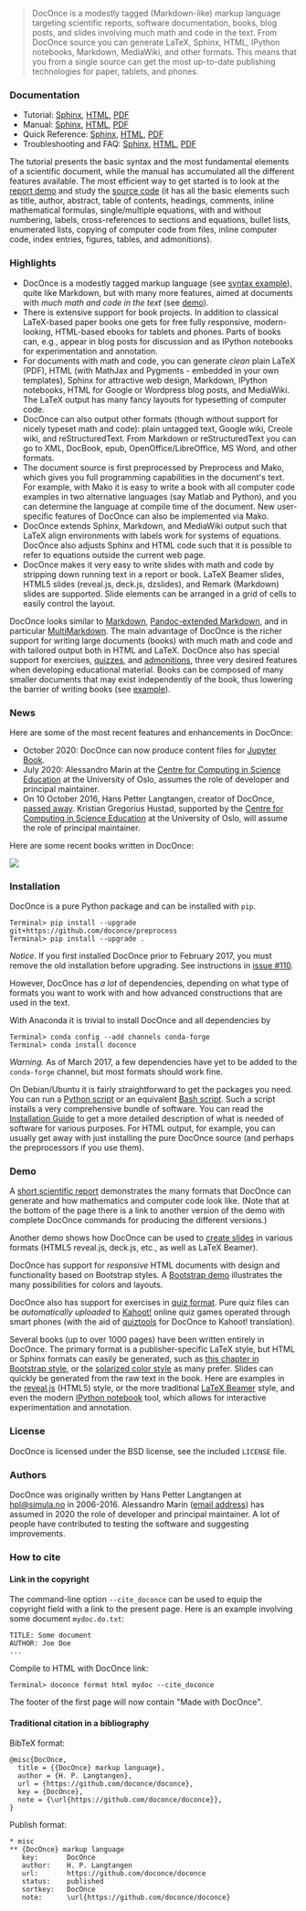 > DocOnce is a modestly tagged (Markdown-like) markup language targeting scientific reports, software documentation, books, blog posts, and slides involving much math and code in the text. From DocOnce source you can generate LaTeX, Sphinx, HTML, IPython notebooks, Markdown, MediaWiki, and other formats. This means that you from a single source can get the most up-to-date publishing technologies for paper, tablets, and phones.


### Documentation

 * Tutorial: [Sphinx](http://doconce.github.io/doconce/doc/pub/tutorial/html/index.html),
   [HTML](http://doconce.github.io/doconce/doc/pub/tutorial/tutorial.html),
   [PDF](http://doconce.github.io/doconce/doc/pub/tutorial/tutorial.pdf)
 * Manual: [Sphinx](http://doconce.github.io/doconce/doc/pub/manual/html/index.html),
   [HTML](http://doconce.github.io/doconce/doc/pub/manual/manual.html),
   [PDF](http://doconce.github.io/doconce/doc/pub/manual/manual.pdf)
 * Quick Reference: [Sphinx](http://doconce.github.io/doconce/doc/pub/quickref/html/index.html),
   [HTML](http://doconce.github.io/doconce/doc/pub/quickref/quickref.html),
   [PDF](http://doconce.github.io/doconce/doc/pub/quickref/quickref.pdf)
 * Troubleshooting and FAQ: [Sphinx](http://doconce.github.io/doconce/doc/pub/trouble/html/index.html),
   [HTML](http://doconce.github.io/doconce/doc/pub/trouble/trouble.html),
   [PDF](http://doconce.github.io/doconce/doc/pub/trouble/trouble.pdf)

The tutorial presents the basic syntax and the most fundamental
elements of a scientific document, while the manual has accumulated
all the different features available. The most efficient way to get
started is to look at the [report demo](http://doconce.github.io/teamods/writing_reports/index.html) and study
the [source code](http://doconce.github.io/teamods/writing_reports/_static/report.do.txt.html)
(it has all the basic elements such as title, author, abstract, table
of contents, headings, comments, inline mathematical formulas,
single/multiple equations, with and without numbering, labels,
cross-references to sections and equations, bullet lists, enumerated
lists, copying of computer code from files, inline computer code,
index entries, figures, tables, and admonitions).


### Highlights


 * DocOnce is a modestly tagged markup language (see [syntax example](http://doconce.github.io/teamods/writing_reports/_static/report.do.txt.html)), quite like Markdown, but with many more features, aimed at documents with
   *much math and code in the text* (see [demo](http://doconce.github.io/teamods/writing_reports/index.html)).
 * There is extensive support for book projects. In addition to classical LaTeX-based paper books one gets for free fully responsive, modern-looking, HTML-based ebooks for tablets and phones. Parts of books can, e.g., appear in blog posts for discussion and as IPython notebooks for experimentation and annotation.
 * For documents with math and code, you can generate *clean* plain LaTeX (PDF), HTML (with MathJax and Pygments - embedded in your own templates), Sphinx for attractive web design, Markdown, IPython notebooks, HTML for Google or Wordpress blog posts, and MediaWiki. The LaTeX output has many fancy layouts for typesetting of computer code.
 * DocOnce can also output other formats (though without support for nicely typeset math and code): plain untagged text, Google wiki, Creole wiki, and reStructuredText. From Markdown or reStructuredText you can go to XML, DocBook, epub, OpenOffice/LibreOffice, MS Word, and other formats.
 * The document source is first preprocessed by Preprocess and Mako, which gives you full programming capabilities in the document's text. For example, with Mako it is easy to write a book with all computer code examples in two alternative languages (say Matlab and Python), and you can determine the language at compile time of the document. New user-specific features of DocOnce can also be implemented via Mako.
 * DocOnce extends Sphinx, Markdown, and MediaWiki output such that LaTeX align environments with labels work for systems of equations. DocOnce also adjusts Sphinx and HTML code such that it is possible to refer to equations outside the current web page.
 * DocOnce makes it very easy to write slides with math and code by stripping down running text in a report or book. LaTeX Beamer slides, HTML5 slides (reveal.js, deck.js, dzslides), and Remark (Markdown) slides are supported. Slide elements can be arranged in a grid of cells to easily control the layout.

DocOnce looks similar to [Markdown](http://daringfireball.net/projects/markdown/), [Pandoc-extended
Markdown](http://johnmacfarlane.net/pandoc/), and in particular
[MultiMarkdown](http://fletcherpenney.net/multimarkdown/).  The main
advantage of DocOnce is the richer support for writing large documents
(books) with much math and code and with
tailored output both in HTML and
LaTeX. DocOnce also has special support for exercises, [quizzes](http://doconce.github.io/doconce/doc/pub/quiz/quiz.html), and [admonitions](http://doconce.github.io/doconce/doc/pub/manual/._manual017.html#___sec55),
three very desired features when developing educational material.
Books can be composed of many smaller documents that may exist
independently of the book, thus lowering the barrier of writing books
(see [example](https://github.com/hplgit/setup4book-doconce)).



### News

Here are some of the most recent features and enhancements in DocOnce:
 * October 2020: DocOnce can now produce content files for [Jupyter Book](https://jupyterbook.org/intro.html). 
 * July 2020: Alessandro Marin at the [Centre for Computing in Science Education](http://www.mn.uio.no/ccse/english/) at the University of Oslo, assumes the role of developer and principal maintainer.
 * On 10 October 2016, Hans Petter Langtangen, creator of DocOnce, [passed away](https://www.simula.no/news/hans-petter-langtangen-1962-2016). Kristian Gregorius Hustad, supported by the [Centre for Computing in Science Education](http://www.mn.uio.no/ccse/english/) at the University of Oslo, will assume the role of principal maintainer.

Here are some recent books written in DocOnce:

<!-- <img src="doc/src/manual/fig/doconce_books.jpg" width=600> -->
![](doc/src/manual/fig/doconce_books.jpg)

### Installation

DocOnce is a pure Python package and can be installed with `pip`.


```
Terminal> pip install --upgrade git+https://github.com/doconce/preprocess
Terminal> pip install --upgrade .
```

*Notice.* 
If you first installed DocOnce prior to February 2017, you must remove the old installation before upgrading. See instructions in [issue #110](https://github.com/hplgit/doconce/issues/110).


However, DocOnce has *a lot* of dependencies, depending on what type of
formats you want to work with and how advanced constructions that are
used in the text.

With Anaconda it is trivial to install DocOnce and all dependencies by

```
Terminal> conda config --add channels conda-forge
Terminal> conda install doconce
```

*Warning.* 
As of March 2017, a few dependencies have yet to be added to the `conda-forge` channel, but most formats should work fine.




On Debian/Ubuntu it is fairly straightforward to get the packages you need. You can run a 
[Python script](https://raw.githubusercontent.com/doconce/doconce/master/doc/src/manual/install_doconce.py) or an equivalent [Bash script](https://raw.githubusercontent.com/doconce/doconce/master/doc/src/manual/install_doconce.sh). 
Such a script installs a very comprehensive bundle of software. You can read the [Installation Guide](http://doconce.github.io/doconce/doc/pub/manual/html/manual.html#installation-of-doconce-and-its-dependencies) to get a more
detailed description of what is needed of software for various purposes.
For HTML output, for example, you can usually get away with just installing
the pure DocOnce source (and perhaps the preprocessors if you use them).


### Demo

A [short scientific report](http://doconce.github.io/teamods/writing_reports/index.html)
demonstrates the many formats that DocOnce can generate and how
mathematics and computer code look like. (Note that at the bottom of
the page there is a link to another version of the demo with complete
DocOnce commands for producing the different versions.)

<!-- Note: local links does not work since this README file is a source -->
<!-- code file and not part of the published gh-pages. Use full URL. -->

Another demo shows how DocOnce can be used to [create slides](http://doconce.github.io/doconce/doc/pub/slides/demo/index.html) in
various formats (HTML5 reveal.js, deck.js, etc., as well as LaTeX
Beamer).

DocOnce has support for *responsive* HTML documents with design and
functionality based on Bootstrap styles.  A [Bootstrap demo](http://doconce.github.io/doconce/doc/pub/bootstrap/index.html)
illustrates the many possibilities for colors and layouts.

DocOnce also has support for exercises in [quiz format](http://doconce.github.io/doconce/doc/pub/quiz/quiz.html). Pure quiz files can be *automatically uploaded* to 
[Kahoot!](https://getkahoot.com) online quiz games operated through smart
phones (with the aid of [quiztools](https://github.com/doconce/quiztools) 
for DocOnce to Kahoot! translation).



Several books (up to over 1000 pages) have been written entirely in
DocOnce. The primary format is a publisher-specific LaTeX style, but
HTML or Sphinx formats can easily be generated, such as [this chapter
in Bootstrap style](http://doconce.github.io/primer.html/doc/pub/looplist/looplist-bootstrap.html),
or the [solarized color style](http://doconce.github.io/primer.html/doc/pub/looplist/looplist-solarized.html)
as many prefer. Slides can quickly be generated from the raw text in
the book.  Here are examples in the [reveal.js](http://doconce.github.io/scipro-primer/slides/looplist/html/looplist-reveal-beige.html)
(HTML5) style, or the more traditional [LaTeX Beamer](http://doconce.github.io/scipro-primer/slides/looplist/pdf/looplist-beamer.pdf)
style, and even the modern [IPython notebook](http://nbviewer.ipython.org/url/hplgit.github.io/scipro-primer/slides/looplist/ipynb/looplist.ipynb)
tool, which allows for interactive experimentation and annotation.


### License

DocOnce is licensed under the BSD license, see the included `LICENSE` file.

### Authors

DocOnce was originally written by Hans Petter Langtangen at [hpl@simula.no](mailto:hpl@simula.no) in 2006-2016. Alessandro Marin ([email address](mailto:alessandro.marin@fys.uio.no)) has assumed in 2020 the role of developer and principal maintainer. A lot of people have contributed to testing the software and suggesting improvements. 


### How to cite

#### Link in the copyright

The command-line option `--cite_doconce` can be used
to equip the copyright field with a link to the present page.
Here is an example involving some document `mydoc.do.txt`:


```
TITLE: Some document
AUTHOR: Joe Doe
...
```

Compile to HTML with DocOnce link:


```
Terminal> doconce format html mydoc --cite_doconce
```

The footer of the first page will now contain "Made with DocOnce".

#### Traditional citation in a bibliography

BibTeX format:


```
@misc{DocOnce,
  title = {{DocOnce} markup language},
  author = {H. P. Langtangen},
  url = {https://github.com/doconce/doconce},
  key = {DocOnce},
  note = {\url{https://github.com/doconce/doconce}},
}
```

Publish format:


```
* misc
** {DocOnce} markup language
   key:       DocOnce
   author:    H. P. Langtangen
   url:       https://github.com/doconce/doconce
   status:    published
   sortkey:   DocOnce
   note:      \url{https://github.com/doconce/doconce}
```

